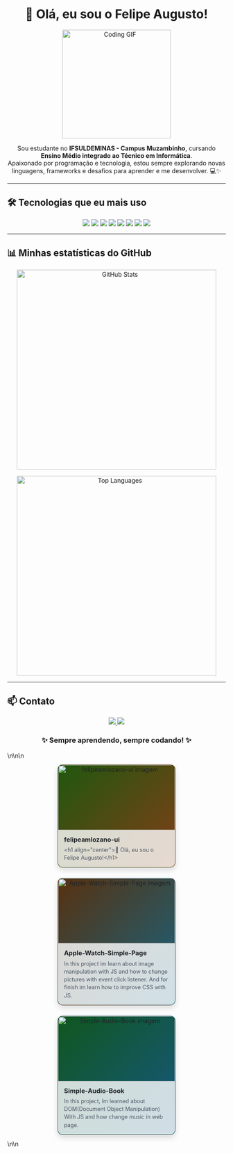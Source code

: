 <h1 align="center">👋 Olá, eu sou o Felipe Augusto!</h1>

<p align="center">
  <img src="https://media.giphy.com/media/26FPJGjhefSJuaRhu/giphy.gif" width="250px" alt="Coding GIF"/>
</p>

<p align="center">
Sou estudante no <b>IFSULDEMINAS - Campus Muzambinho</b>, cursando <b>Ensino Médio integrado ao Técnico em Informática</b>.<br>
Apaixonado por programação e tecnologia, estou sempre explorando novas linguagens, frameworks e desafios para aprender e me desenvolver. 💻✨
</p>

---

<!-- start-projects -->
<!-- end-projects -->

## 🛠 Tecnologias que eu mais uso

<p align="center">
  <img src="https://img.shields.io/badge/-Python-3776AB?style=for-the-badge&logo=python&logoColor=white"/>
  <img src="https://img.shields.io/badge/-C++-00599C?style=for-the-badge&logo=c%2B%2B&logoColor=white"/>
  <img src="https://img.shields.io/badge/-C-555555?style=for-the-badge&logo=c&logoColor=white"/>
  <img src="https://img.shields.io/badge/-HTML5-E34F26?style=for-the-badge&logo=html5&logoColor=white"/>
  <img src="https://img.shields.io/badge/-CSS3-1572B6?style=for-the-badge&logo=css3&logoColor=white"/>
  <img src="https://img.shields.io/badge/-JavaScript-F7DF1E?style=for-the-badge&logo=javascript&logoColor=black"/>
  <img src="https://img.shields.io/badge/-PHP-777BB4?style=for-the-badge&logo=php&logoColor=white"/>
  <img src="https://img.shields.io/badge/-MySQL-4479A1?style=for-the-badge&logo=mysql&logoColor=white"/>
</p>

---

## 📊 Minhas estatísticas do GitHub

<p align="center">
  <img src="https://github-readme-stats.vercel.app/api?username=felipeamlozano-ui&show_icons=true&theme=tokyonight&count_private=true&hide_border=true&border_radius=12" width="460" alt="GitHub Stats"/>
</p>

<p align="center">
  <img src="https://github-readme-stats.vercel.app/api/top-langs/?username=felipeamlozano-ui&layout=compact&theme=tokyonight&hide_border=true&border_radius=12&langs_count=8" width="460" alt="Top Languages"/>
</p>

---

## 📫 Contato

<p align="center">
  <a href="https://github.com/felipeamlozano-ui">
    <img src="https://img.shields.io/badge/GitHub-felipeamlozano--ui-181717?style=for-the-badge&logo=github"/>
  </a>
  <a href="mailto:felipe.a.m.lozano@gmail.com">
    <img src="https://img.shields.io/badge/E--mail-felipe.a.m.lozano@gmail.com-D14836?style=for-the-badge&logo=gmail&logoColor=white"/>
  </a>
</p>

<h3 align="center">✨ Sempre aprendendo, sempre codando! ✨</h3>
\n\n<!-- start-projects -->\n<div align="center" style="display:flex; flex-wrap:wrap; justify-content:center;">
<a href="https://github.com/felipeamlozano-ui/felipeamlozano-ui" target="_blank" style="margin:12px; text-decoration:none; color:#1f2328;">
      <div style="
        width:270px; border-radius:12px; overflow:hidden;
        box-shadow:0 6px 14px rgba(0,0,0,0.15);
        background:linear-gradient(135deg, hsl(106,70%,20%) 0%, hsl(22,70%,30%) 100%);
        border:1px solid rgba(0,0,0,0.08);
      ">
        <img src="https://opengraph.githubassets.com/1/felipeamlozano-ui/felipeamlozano-ui" alt="felipeamlozano-ui imagem"
          style="width:100%; height:150px; object-fit:cover; display:block;"/>
        <div style="padding:12px 14px; background:#ffffffcc; text-align:left;">
          <div style="font-weight:700; font-size:14.5px; line-height:1.35; margin-bottom:6px;">felipeamlozano-ui</div>
          <div style="font-size:12.5px; line-height:1.45; color:#4b5563;">&lt;h1 align="center"&gt;👋 Olá, eu sou o Felipe Augusto!&lt;/h1&gt;</div>
        </div>
      </div>
    </a>
<a href="https://github.com/felipeamlozano-ui/Apple-Watch-Simple-Page" target="_blank" style="margin:12px; text-decoration:none; color:#1f2328;">
      <div style="
        width:270px; border-radius:12px; overflow:hidden;
        box-shadow:0 6px 14px rgba(0,0,0,0.15);
        background:linear-gradient(135deg, hsl(28,70%,20%) 0%, hsl(196,70%,30%) 100%);
        border:1px solid rgba(0,0,0,0.08);
      ">
        <img src="https://avatars.githubusercontent.com/u/236654111?v=4&s=280" alt="Apple-Watch-Simple-Page imagem"
          style="width:100%; height:150px; object-fit:cover; display:block;"/>
        <div style="padding:12px 14px; background:#ffffffcc; text-align:left;">
          <div style="font-weight:700; font-size:14.5px; line-height:1.35; margin-bottom:6px;">Apple-Watch-Simple-Page</div>
          <div style="font-size:12.5px; line-height:1.45; color:#4b5563;">In this project im learn about image manipulation with JS and how to change pictures with event click listener. And for finish im learn how to improve CSS with JS.</div>
        </div>
      </div>
    </a>
<a href="https://github.com/felipeamlozano-ui/Simple-Audio-Book" target="_blank" style="margin:12px; text-decoration:none; color:#1f2328;">
      <div style="
        width:270px; border-radius:12px; overflow:hidden;
        box-shadow:0 6px 14px rgba(0,0,0,0.15);
        background:linear-gradient(135deg, hsl(132,70%,20%) 0%, hsl(204,70%,30%) 100%);
        border:1px solid rgba(0,0,0,0.08);
      ">
        <img src="https://api.dicebear.com/7.x/identicon/svg?seed=felipeamlozano-ui%2FSimple-Audio-Book" alt="Simple-Audio-Book imagem"
          style="width:100%; height:150px; object-fit:cover; display:block;"/>
        <div style="padding:12px 14px; background:#ffffffcc; text-align:left;">
          <div style="font-weight:700; font-size:14.5px; line-height:1.35; margin-bottom:6px;">Simple-Audio-Book</div>
          <div style="font-size:12.5px; line-height:1.45; color:#4b5563;">In this project, Im learned about DOM(Document Object Manipulation) With JS and how change music in web page.</div>
        </div>
      </div>
    </a>
</div>
\n<!-- end-projects -->\n